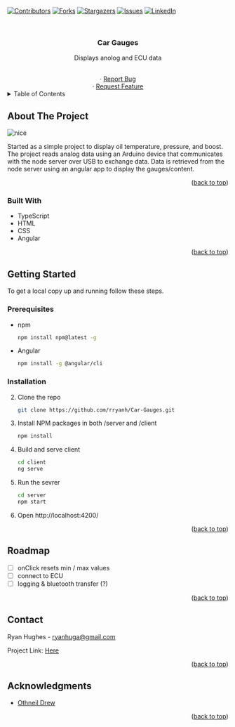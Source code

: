 

<!-- PROJECT SHIELDS -->
<!--
*** I'm using markdown "reference style" links for readability.
*** Reference links are enclosed in brackets [ ] instead of parentheses ( ).
*** See the bottom of this document for the declaration of the reference variables
*** for contributors-url, forks-url, etc. This is an optional, concise syntax you may use.
*** https://www.markdownguide.org/basic-syntax/#reference-style-links
-->

[![Contributors][contributors-shield]][contributors-url]
[![Forks][forks-shield]][forks-url]
[![Stargazers][stars-shield]][stars-url]
[![Issues][issues-shield]][issues-url]
[![LinkedIn][linkedin-shield]][linkedin-url]

<!-- PROJECT LOGO -->
<br />
<div align="center">

<h3 align="center">Car Gauges</h3>

  <p align="center">
  Displays anolog and ECU data 
    <br />
    <br />
    

  </p>
   · <a href="https://github.com/rryanh/Car-Gauges">Report Bug</a>
  <br/>
   · <a href="https://github.com/rryanh/Car-Gauges">Request Feature</a>
</div>

<!-- TABLE OF CONTENTS -->
<details>
  <summary>Table of Contents</summary>
  <ol>
    <li>
      <a href="#about-the-project">About The Project</a>
      <ul>
        <li><a href="#built-with">Built With</a></li>
      </ul>
    </li>
    <li>
      <a href="#getting-started">Getting Started</a>
      <ul>
        <li><a href="#prerequisites">Prerequisites</a></li>
        <li><a href="#installation">Installation</a></li>
      </ul>
    </li>
    <li><a href="#roadmap">Roadmap</a></li>
    <li><a href="#contact">Contact</a></li>
  </ol>
</details>

<!-- ABOUT THE PROJECT -->

## About The Project

![nice](https://user-images.githubusercontent.com/23712152/157533904-d2c9e948-e14b-4959-9013-53a431219b9f.PNG)



Started as a simple project to display oil temperature, pressure, and boost. The project reads analog data using an Arduino device that communicates with the node server over USB to exchange data. Data is retrieved from the node server using an angular app to display the gauges/content.


<p align="right">(<a href="#top">back to top</a>)</p>

### Built With

- TypeScript
- HTML
- CSS
- Angular


<p align="right">(<a href="#top">back to top</a>)</p>

<!-- GETTING STARTED -->

## Getting Started

To get a local copy up and running follow these steps.

### Prerequisites

- npm
  ```sh
  npm install npm@latest -g
  ```
- Angular
  ```sh
  npm install -g @angular/cli
  ```
### Installation

2. Clone the repo
   ```sh
   git clone https://github.com/rryanh/Car-Gauges.git
   ```
3. Install NPM packages in both /server and /client
   ```sh
   npm install
   ```
4. Build and serve client 
   ```sh
   cd client
   ng serve
   ```
5. Run the sevrer 
   ```sh
   cd server
   npm start
   ```
 6. Open http://localhost:4200/
<p align="right">(<a href="#top">back to top</a>)</p>

<!-- ROADMAP -->

## Roadmap

- [ ] onClick resets min / max values
- [ ] connect to ECU
- [ ] logging & bluetooth transfer (?)
<p align="right">(<a href="#top">back to top</a>)</p>

<!-- CONTACT -->

## Contact

Ryan Hughes - ryanhuga@gmail.com

Project Link: [Here](https://github.com/rryanh/Car-Gauges)

<p align="right">(<a href="#top">back to top</a>)</p>

<!-- ACKNOWLEDGMENTS -->

## Acknowledgments


- [Othneil Drew](https://github.com/othneildrew/Best-README-Template)

<p align="right">(<a href="#top">back to top</a>)</p>

[contributors-shield]: https://img.shields.io/github/contributors/rryanh/2D-WebGL-Game.svg?style=for-the-badge
[contributors-url]: https://github.com/rryanh/2D-WebGL-Game/graphs/contributors
[forks-shield]: https://img.shields.io/github/forks/rryanh/2D-WebGL-Game.svg?style=for-the-badge
[forks-url]: https://github.com/rryanh/2D-WebGL-Game/network/members
[stars-shield]: https://img.shields.io/github/stars/rryanh/2D-WebGL-Game.svg?style=for-the-badge
[stars-url]: https://github.com/rryanh/2D-WebGL-Game/stargazers
[issues-shield]: https://img.shields.io/github/issues/rryanh/2D-WebGL-Game.svg?style=for-the-badge
[issues-url]: https://github.com/rryanh/2D-WebGL-Game/issues
[license-shield]: https://img.shields.io/github/license/rryanh/2D-WebGL-Game.svg?style=for-the-badge
[license-url]: https://github.com/rryanh/2D-WebGL-Game/blob/master/LICENSE.txt
[linkedin-shield]: https://img.shields.io/badge/-LinkedIn-black.svg?style=for-the-badge&logo=linkedin&colorB=555
[linkedin-url]: https://linkedin.com/in/ryan-hughes-b27679184
